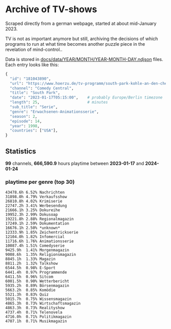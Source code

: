 # Archive of TV-shows

Scraped directly from a german webpage, started at about mid-January 2023.

TV is not as important anymore but still, archiving the decisions of which programs to run at what time
becomes another puzzle piece in the revelation of mind-control.. 

Data is stored in [docs/data/YEAR/MONTH/YEAR-MONTH-DAY.ndjson](docs/data/) files. 
Each entry looks like this:

```python
{
  "id": "181043890", 
  "url": "https://www.hoerzu.de/tv-programm/south-park-kohle-an-den-chefkoch/bid_181043890/", 
  "channel": "Comedy Central", 
  "title": "South Park", 
  "date": "2023-01-17T05:15:00",    # probably Europe/Berlin timezone 
  "length": 25,                     # minutes 
  "sub_title": "Serie", 
  "genre": "Erwachsenen-Animationsserie", 
  "season": 2, 
  "episode": 14, 
  "year": 1998, 
  "countries": ["USA"],
}
```

## Statistics

**99** channels, **666,590.9** hours playtime between **2023-01-17** and **2024-01-24**


### playtime per genre (top 30)

    43478.6h 6.52% Nachrichten
    31898.0h 4.79% Verkaufsshow
    26810.8h 4.02% Krimiserie
    22747.2h 3.41% Werbesendung
    21666.1h 3.25% Dokureihe
    19952.3h 2.99% Dokusoap
    19221.8h 2.88% Regionalmagazin
    17249.1h 2.59% Dokumentation
    16676.1h 2.50% *unknown*
    12333.9h 1.85% Zeichentrickserie
    12104.0h 1.82% Infomercial
    11716.6h 1.76% Animationsserie
    10087.4h 1.51% Comedyserie
    9425.9h  1.41% Morgenmagazin
    9008.6h  1.35% Religionsmagazin
    8845.1h  1.33% Magazin
    8811.2h  1.32% Talkshow
    6544.5h  0.98% E-Sport
    6441.4h  0.97% Programmende
    6411.5h  0.96% Sitcom
    6001.5h  0.90% Wetterbericht
    5935.2h  0.89% Börsenmagazin
    5663.2h  0.85% Komödie
    5521.3h  0.83% Quiz
    5015.7h  0.75% Wissensmagazin
    4865.3h  0.73% Wirtschaftsmagazin
    4863.3h  0.73% Realityshow
    4737.4h  0.71% Telenovela
    4716.0h  0.71% Politikmagazin
    4707.1h  0.71% Musikmagazin
